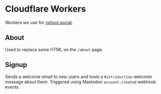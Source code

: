 # Cloudflare Workers

Workers we use for [nelson.social](https://nelson.social).

## About

Used to replace some HTML on the `/about` page.

## Signup

Sends a welcome email to new users and toots a `#introduction` welcome message about them. Triggered using Mastodon `account.created` webhook events.
